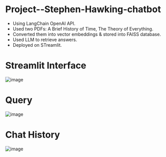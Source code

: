 # Project--Stephen-Hawking-chatbot
- Using LangChain OpenAI API.
- Used two PDFs: A Brief History of Time, The Theory of Everything.
- Converted them into vector embeddings & stored into FAISS database.
- Used LLM to retrieve answers.
- Deployed on STreamlit.

# Streamlit Interface
![image](https://github.com/sahilkadu96/Project--Stephen-Hawking-chatbot/assets/106151994/54741252-a26e-48e0-b2ca-75d8676947a3)

# Query
![image](https://github.com/sahilkadu96/Project--Stephen-Hawking-chatbot/assets/106151994/bdc52e6f-fc0d-4e5e-bf36-d2f68489491a)

# Chat History
![image](https://github.com/sahilkadu96/Project--Stephen-Hawking-chatbot/assets/106151994/8c123580-65f1-4737-8c75-e84238ac382d)
